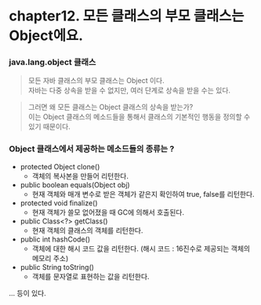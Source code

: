 # chapter12. 모든 클래스의 부모 클래스는 Object에요.

### java.lang.object 클래스
> 모든 자바 클래스의 부모 클래스는 Object 이다.   
> 자바는 다중 상속을 받을 수 없지만, 여러 단계로 상속을 받을 수는 있다.   

> 그러면 왜 모든 클래스는 Object 클래스의 상속을 받는가?   
> 이는 Object 클래스의 메소드들을 통해서 클래스의 기본적인 행동을 정의할 수 있기 때문이다.

### Object 클래스에서 제공하는 메소드들의 종류는 ? 
- protected Object clone()
  - 객체의 복사본을 만들어 리턴한다.
- public boolean equals(Object obj)
  - 현재 객체와 매개 변수로 받은 객체가 같은지 확인하여 true, false를 리턴한다.
- protected void finalize()
  - 현재 객체가 쓸모 없어졌을 때 GC에 의해서 호출된다.
- public Class<?> getClass()
  - 현재 객체의 클래스의 객체를 리턴한다.
- public int hashCode()
  - 객체에 대한 해시 코드 값을 리턴한다. (해시 코드 : 16진수로 제공되는 객체의 메모리 주소)
- public String toString()
  - 객체를 문자열로 표현하는 값을 리턴한다.   

... 등이 있다.
